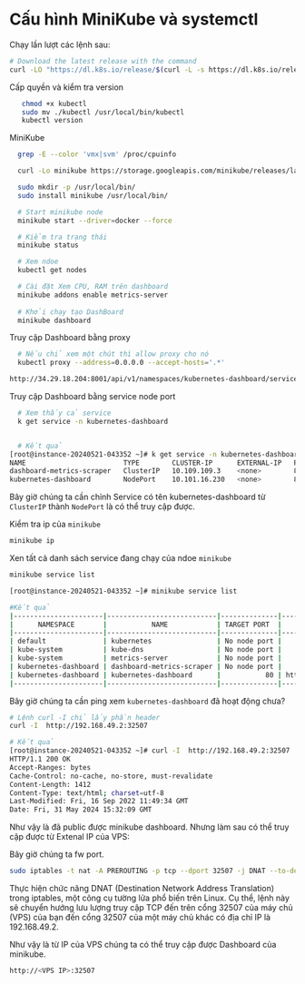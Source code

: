 # Cấu hình MiniKube và systemctl

Chạy lần lượt các lệnh sau:

```bash
# Download the latest release with the command
curl -LO "https://dl.k8s.io/release/$(curl -L -s https://dl.k8s.io/release/stable.txt)/bin/linux/amd64/kubectl"
```

Cấp quyền và kiểm tra version

```bash
   chmod +x kubectl
   sudo mv ./kubectl /usr/local/bin/kubectl
   kubectl version
```


MiniKube
```bash
  grep -E --color 'vmx|svm' /proc/cpuinfo

  curl -Lo minikube https://storage.googleapis.com/minikube/releases/latest/minikube-linux-amd64   && chmod +x minikube

  sudo mkdir -p /usr/local/bin/
  sudo install minikube /usr/local/bin/

  # Start minikube node
  minikube start --driver=docker --force

  # Kiểm tra trạng thái
  minikube status

  # Xem ndoe
  kubectl get nodes

  # Cài đặt Xem CPU, RAM trên dashboard
  minikube addons enable metrics-server
   
  # Khởi chạy tạo DashBoard
  minikube dashboard

```

Truy cập Dashboard bằng proxy
```bash
  # Nếu chỉ xem một chút thì allow proxy cho nó
  kubectl proxy --address=0.0.0.0 --accept-hosts='.*'

http://34.29.18.204:8001/api/v1/namespaces/kubernetes-dashboard/services/http:kubernetes-dashboard:/proxy/#/about?namespace=default

```

Truy cập Dashboard bằng service node port
```bash
  # Xem thấy cả service
  k get service -n kubernetes-dashboard


  # Kết quả
[root@instance-20240521-043352 ~]# k get service -n kubernetes-dashboard
NAME                        TYPE        CLUSTER-IP      EXTERNAL-IP   PORT(S)        AGE
dashboard-metrics-scraper   ClusterIP   10.109.109.3    <none>        8000/TCP       12m
kubernetes-dashboard        NodePort    10.101.16.230   <none>        80:32507/TCP   12m
```

Bây giờ chúng ta cần chỉnh Service có tên kubernetes-dashboard từ `ClusterIP` thành `NodePort` là có thể truy cập được.

Kiểm tra ip của `minikube`
```bash
minikube ip
```

Xen tất cả danh sách service đang chạy của ndoe `minikube`
```bash
minikube service list

[root@instance-20240521-043352 ~]# minikube service list

#Kết quả
|----------------------|---------------------------|--------------|---------------------------|
|      NAMESPACE       |           NAME            | TARGET PORT  |            URL            |
|----------------------|---------------------------|--------------|---------------------------|
| default              | kubernetes                | No node port |                           |
| kube-system          | kube-dns                  | No node port |                           |
| kube-system          | metrics-server            | No node port |                           |
| kubernetes-dashboard | dashboard-metrics-scraper | No node port |                           |
| kubernetes-dashboard | kubernetes-dashboard      |           80 | http://192.168.49.2:32507 |
|----------------------|---------------------------|--------------|---------------------------|
```

Bây giờ chúng ta cần ping xem `kubernetes-dashboard` đã hoạt động chưa?

```bash
# Lệnh curl -I chỉ lấy phần header
curl -I  http://192.168.49.2:32507

# Kết quả
[root@instance-20240521-043352 ~]# curl -I  http://192.168.49.2:32507
HTTP/1.1 200 OK
Accept-Ranges: bytes
Cache-Control: no-cache, no-store, must-revalidate
Content-Length: 1412
Content-Type: text/html; charset=utf-8
Last-Modified: Fri, 16 Sep 2022 11:49:34 GMT
Date: Fri, 31 May 2024 15:32:09 GMT

```

Như vậy là đã public được minikube dashboard. Nhưng làm sau có thể truy cập được từ Extenal IP của VPS:

Bây giờ chúng ta fw port.
```bash
sudo iptables -t nat -A PREROUTING -p tcp --dport 32507 -j DNAT --to-destination <Minikube IP>:32507

```

 Thực hiện chức năng DNAT (Destination Network Address Translation) trong iptables, một công cụ tường lửa phổ biến trên Linux. Cụ thể, lệnh này sẽ chuyển hướng lưu lượng truy cập TCP đến trên cổng 32507 của máy chủ (VPS) của bạn đến cổng 32507 của một máy chủ khác có địa chỉ IP là 192.168.49.2.


Như vậy là từ IP của VPS chúng ta có thể truy cập được Dashboard của minikube.

```bash
http://<VPS IP>:32507

```
